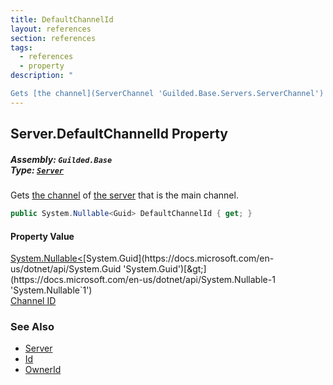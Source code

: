 ```yaml
---
title: DefaultChannelId
layout: references
section: references
tags:
  - references
  - property
description: "

Gets [the channel](ServerChannel 'Guilded.Base.Servers.ServerChannel') of [the server](Server 'Guilded.Base.Servers.Server') that is the main channel."
---
```


## Server.DefaultChannelId Property
##### **Assembly:** `Guilded.Base`<br/>**Type:** [`Server`](Server 'Guilded.Base.Servers.Server')

Gets [the channel](ServerChannel 'Guilded.Base.Servers.ServerChannel') of [the server](Server 'Guilded.Base.Servers.Server') that is the main channel.

```csharp
public System.Nullable<Guid> DefaultChannelId { get; }
```

#### Property Value
[System.Nullable&lt;](https://docs.microsoft.com/en-us/dotnet/api/System.Nullable-1 'System.Nullable`1')[System.Guid](https://docs.microsoft.com/en-us/dotnet/api/System.Guid 'System.Guid')[&gt;](https://docs.microsoft.com/en-us/dotnet/api/System.Nullable-1 'System.Nullable`1')  
[Channel ID](ServerChannel.Id 'Guilded.Base.Servers.ServerChannel.Id')

### See Also
- [Server](Server 'Guilded.Base.Servers.Server')
- [Id](Server.Id 'Guilded.Base.Servers.Server.Id')
- [OwnerId](Server.OwnerId 'Guilded.Base.Servers.Server.OwnerId')